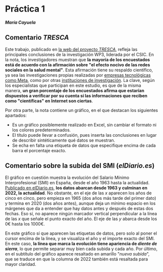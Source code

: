 # Práctica 1 
***María Cayuela***
## Comentario *TRESCA*
Este trabajo, publicado en [la web del proyecto *TRESCA*](https://trescaproject.eu/2021/10/07/are-social-media-harmful-yes-say-most-europeans-but-its-complicated/), refleja las principales conclusiones de la investigación WP3, liderada por el CSIC. En la nota, los investigadores muestran que **la mayoría de los encuestados  está de acuerdo con la afirmación sobre "el efecto nocivo de las redes sociales en la salud mental"**. Esta afirmación tiene su respaldo científico, ya sea las investigaciones propias realizadas por [empresas tecnológicas como Meta](https://www.wsj.com/articles/facebook-knows-instagram-is-toxic-for-teen-girls-company-documents-show-11631620739), como por otras [instituciones de investigación](https://www.sciencedirect.com/science/article/abs/pii/S0747563217302698). La clave, según los especialistas que participan en este estudio, es que de la misma manera, **un gran porcentaje de los encuestados afirma que estarían dispuestos a verificar por su cuenta si las informaciones que reciben como "científicas" en Internet son ciertas**. 

Por otra parte, la nota contiene un gráfico, en el que destacan los siguientes apartados:
- Es un gráfico posiblemente realizado en Excel, sin cambiar el formato ni los colores predeterminados.
- El título puede llevar a confusión, pues inserta las conclusiones en lugar de describir sintéticamente qué datos se muestran.
- Se echa en falta una etiqueta de datos que especifique encima de cada barra el porcentaje exacto.
## Comentario sobre la subida del SMI (*elDiario.es*)
El gráfico en cuestión muestra la evolución del Salario Mínimo Interprofesional (SMI) en España, desde el año 1963 hasta la actualidad. [Publicado en elDiario.es](https://www.eldiario.es/sociedad/ultima-hora-coronavirus-actualidad-politica-10-febrero_6_8733684_1084582.html), **los datos abarcan desde 1963 y culminan en 2022, la actualidad**. No obstante, en el eje de las *x* aparecen los años de cinco en cinco, pero empieza en 1965 (dos años más tarde del primer dato) y termina en 2020 (dos años antes), aunque deja un mínimo espacio en los márgenes que da a entender que hay datos antes y después de estas dos fechas. Eso sí, no aparece ningún marcador vertical perpendicular a la línea de las *x* que señale el punto exacto del año. El eje de las *y* abarca desde los 0€ hasta los 1000€. 

En este gráfico sí que aparecen las etiquetas de datos, pero solo al poner el cursor encima de la línea, y se visualiza el año y el importe exacto del SMI. En este caso, **la línea que marca la evolución tiene apariencia de *diente de sierra***, lo que permite separar muy bien cada subida y cada año. Por último, en el subtítulo del gráfico aparece resaltado en amarillo "*nueva subida*", que se traduce en que la columna de 2022 también está resaltada para mayor claridad.
